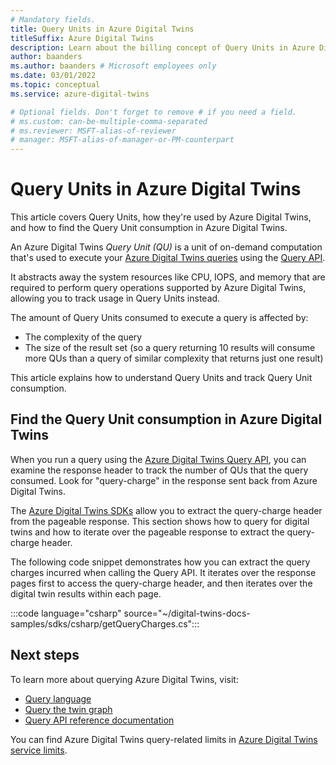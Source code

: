 ```yaml
---
# Mandatory fields.
title: Query Units in Azure Digital Twins
titleSuffix: Azure Digital Twins
description: Learn about the billing concept of Query Units in Azure Digital Twins
author: baanders
ms.author: baanders # Microsoft employees only
ms.date: 03/01/2022
ms.topic: conceptual
ms.service: azure-digital-twins

# Optional fields. Don't forget to remove # if you need a field.
# ms.custom: can-be-multiple-comma-separated
# ms.reviewer: MSFT-alias-of-reviewer
# manager: MSFT-alias-of-manager-or-PM-counterpart
---
```


# Query Units in Azure Digital Twins 

This article covers Query Units, how they're used by Azure Digital Twins, and how to find the Query Unit consumption in Azure Digital Twins.

An Azure Digital Twins *Query Unit (QU)* is a unit of on-demand computation that's used to execute your [Azure Digital Twins queries](how-to-query-graph.md) using the [Query API](/rest/api/digital-twins/dataplane/query). 

It abstracts away the system resources like CPU, IOPS, and memory that are required to perform query operations supported by Azure Digital Twins, allowing you to track usage in Query Units instead.

The amount of Query Units consumed to execute a query is affected by:

* The complexity of the query
* The size of the result set (so a query returning 10 results will consume more QUs than a query of similar complexity that returns just one result)

This article explains how to understand Query Units and track Query Unit consumption.

## Find the Query Unit consumption in Azure Digital Twins

When you run a query using the [Azure Digital Twins Query API](/rest/api/digital-twins/dataplane/query), you can examine the response header to track the number of QUs that the query consumed. Look for "query-charge" in the response sent back from Azure Digital Twins.

The [Azure Digital Twins SDKs](concepts-apis-sdks.md) allow you to extract the query-charge header from the pageable response. This section shows how to query for digital twins and how to iterate over the pageable response to extract the query-charge header. 

The following code snippet demonstrates how you can extract the query charges incurred when calling the Query API. It iterates over the response pages first to access the query-charge header, and then iterates over the digital twin results within each page. 

:::code language="csharp" source="~/digital-twins-docs-samples/sdks/csharp/getQueryCharges.cs":::

## Next steps

To learn more about querying Azure Digital Twins, visit:

* [Query language](concepts-query-language.md)
* [Query the twin graph](how-to-query-graph.md)
* [Query API reference documentation](/rest/api/digital-twins/dataplane/query/query-twins)

You can find Azure Digital Twins query-related limits in [Azure Digital Twins service limits](reference-service-limits.md).